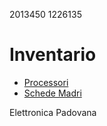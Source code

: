 2013450
1226135

# Inventario

- [Processori](./processori.md)
- [Schede Madri](./schede_madri.md)

Elettronica Padovana